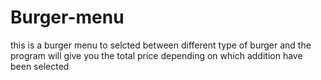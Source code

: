 # Burger-menu
this is a burger menu to selcted between different type of burger and the program will give you the total price depending on which addition have been selected
